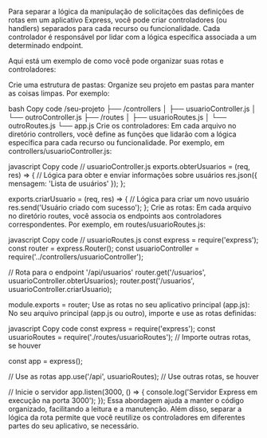 Para separar a lógica da manipulação de solicitações das definições de rotas em um aplicativo Express, você pode criar controladores (ou handlers) separados para cada recurso ou funcionalidade. Cada controlador é responsável por lidar com a lógica específica associada a um determinado endpoint.

Aqui está um exemplo de como você pode organizar suas rotas e controladores:

Crie uma estrutura de pastas:
Organize seu projeto em pastas para manter as coisas limpas. Por exemplo:

bash
Copy code
/seu-projeto
├── /controllers
│   ├── usuarioController.js
│   └── outroController.js
├── /routes
│   ├── usuarioRoutes.js
│   └── outroRoutes.js
└── app.js
Crie os controladores:
Em cada arquivo no diretório controllers, você define as funções que lidarão com a lógica específica para cada recurso ou funcionalidade. Por exemplo, em controllers/usuarioController.js:

javascript
Copy code
// usuarioController.js
exports.obterUsuarios = (req, res) => {
  // Lógica para obter e enviar informações sobre usuários
  res.json({ mensagem: 'Lista de usuários' });
};

exports.criarUsuario = (req, res) => {
  // Lógica para criar um novo usuário
  res.send('Usuário criado com sucesso');
};
Crie as rotas:
Em cada arquivo no diretório routes, você associa os endpoints aos controladores correspondentes. Por exemplo, em routes/usuarioRoutes.js:

javascript
Copy code
// usuarioRoutes.js
const express = require('express');
const router = express.Router();
const usuarioController = require('../controllers/usuarioController');

// Rota para o endpoint '/api/usuarios'
router.get('/usuarios', usuarioController.obterUsuarios);
router.post('/usuarios', usuarioController.criarUsuario);

module.exports = router;
Use as rotas no seu aplicativo principal (app.js):
No seu arquivo principal (app.js ou outro), importe e use as rotas definidas:

javascript
Copy code
const express = require('express');
const usuarioRoutes = require('./routes/usuarioRoutes');
// Importe outras rotas, se houver

const app = express();

// Use as rotas
app.use('/api', usuarioRoutes);
// Use outras rotas, se houver

// Inicie o servidor
app.listen(3000, () => {
  console.log('Servidor Express em execução na porta 3000');
});
Essa abordagem ajuda a manter o código organizado, facilitando a leitura e a manutenção. Além disso, separar a lógica da rota permite que você reutilize os controladores em diferentes partes do seu aplicativo, se necessário.